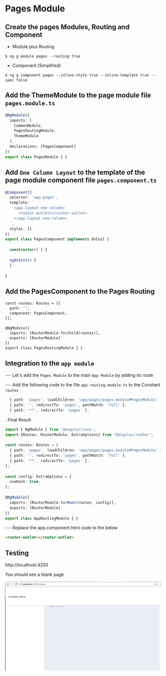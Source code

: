 # Pages Module


## Create the pages Modules, Routing and Component

* Module plus Routing

```
$ ng g module pages --routing true
```

* Component (Simplified)

```
$ ng g component pages --inline-style true --inline-template true --spec false 
```

## Add the ThemeModule to the page module file `pages.module.ts`

```Typescript
@NgModule({
  imports: [
    CommonModule,
    PagesRoutingModule,
    ThemeModule
  ],
  declarations: [PagesComponent]
})
export class PagesModule { }
```

## Add `One Column Layout` to the template of the page module component file `pages.component.ts`

```Typescript
@Component({
  selector: 'app-pages',
  template: `
    <app-layout-one-column>
      <router-outlet></router-outlet>
    </app-layout-one-column>
  `,
  styles: []
})
export class PagesComponent implements OnInit {

  constructor() { }

  ngOnInit() {
  }

}

```

## Add the PagesComponent to the Pages Routing

```
const routes: Routes = [{
  path: '',
  component: PagesComponent,
}];

@NgModule({
  imports: [RouterModule.forChild(routes)],
  exports: [RouterModule]
})
export class PagesRoutingModule { }
```

## Integration to the `app module`

--- Let's add the `Pages Module` to the main `App Module` by adding its route

--- Add the following code to the file `app-routing.module.ts` to the Constant `routes` 

```Typescript
  { path: 'pages', loadChildren: 'app/pages/pages.module#PagesModule' },
  { path: '', redirectTo: 'pages', pathMatch: 'full' },
  { path: '**', redirectTo: 'pages' },
```

. Final Result 

```Typescript
import { NgModule } from '@angular/core';
import {Routes, RouterModule, ExtraOptions} from '@angular/router';

const routes: Routes = [
  { path: 'pages', loadChildren: 'app/pages/pages.module#PagesModule' },
  { path: '', redirectTo: 'pages', pathMatch: 'full' },
  { path: '**', redirectTo: 'pages' },
];

const config: ExtraOptions = {
  useHash: true,
};

@NgModule({
  imports: [RouterModule.forRoot(routes, config)],
  exports: [RouterModule]
})
export class AppRoutingModule { }
```

--- Replace the app.component.html code to the below

```html
<router-outlet></router-outlet>
```

## Testing

http://localhost:4200

You should see a blank page

![alt tag](./BLANK.png)
